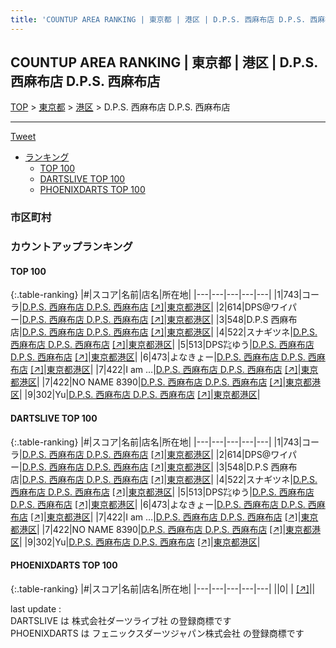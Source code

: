 ```yaml
---
title: 'COUNTUP AREA RANKING | 東京都 | 港区 | D.P.S. 西麻布店 D.P.S. 西麻布店'
---
```

## COUNTUP AREA RANKING | 東京都 | 港区 | D.P.S. 西麻布店 D.P.S. 西麻布店

[TOP](/darts/rank/) > [東京都](/darts/rank/東京都/) > [港区](/darts/rank/東京都/港区/) > D.P.S. 西麻布店 D.P.S. 西麻布店

___

<a href="https://twitter.com/share?ref_src=twsrc%5Etfw" data-text="COUNTUP AREA RANKING | 東京都港区D.P.S. 西麻布店 D.P.S. 西麻布店" class="twitter-share-button" data-hashtags="DARTSLIVE,PHOENIXDARTS,darts,ダーツ" data-show-count="false">Tweet</a>

* [ランキング](#カウントアップランキング)
    * [TOP 100](#top-100)
    * [DARTSLIVE TOP 100](#dartslive-top-100)
    * [PHOENIXDARTS TOP 100](#phoenixdarts-top-100)

### 市区町村

<ul>

</ul>

### カウントアップランキング

#### TOP 100



{:.table-ranking}
|#|スコア|名前|店名|所在地|
|---|---|---|---|---|
|1|743|<span class="rank-name-dl">コーラ</span>|<a href="/darts/rank/shops/a9fb51e0927507980d9b047a20a7ba1e.html">D.P.S. 西麻布店 D.P.S. 西麻布店</a> <a href="https://search.dartslive.com/jp/shop/a9fb51e0927507980d9b047a20a7ba1e">[↗]</a>|<a href="/darts/rank/東京都/港区">東京都港区</a>|
|2|614|<span class="rank-name-dl">DPS@ワイパー</span>|<a href="/darts/rank/shops/a9fb51e0927507980d9b047a20a7ba1e.html">D.P.S. 西麻布店 D.P.S. 西麻布店</a> <a href="https://search.dartslive.com/jp/shop/a9fb51e0927507980d9b047a20a7ba1e">[↗]</a>|<a href="/darts/rank/東京都/港区">東京都港区</a>|
|3|548|<span class="rank-name-dl">D.P.S 西麻布店</span>|<a href="/darts/rank/shops/a9fb51e0927507980d9b047a20a7ba1e.html">D.P.S. 西麻布店 D.P.S. 西麻布店</a> <a href="https://search.dartslive.com/jp/shop/a9fb51e0927507980d9b047a20a7ba1e">[↗]</a>|<a href="/darts/rank/東京都/港区">東京都港区</a>|
|4|522|<span class="rank-name-dl">スナギツネ</span>|<a href="/darts/rank/shops/a9fb51e0927507980d9b047a20a7ba1e.html">D.P.S. 西麻布店 D.P.S. 西麻布店</a> <a href="https://search.dartslive.com/jp/shop/a9fb51e0927507980d9b047a20a7ba1e">[↗]</a>|<a href="/darts/rank/東京都/港区">東京都港区</a>|
|5|513|<span class="rank-name-dl">DPS㌠ゆう</span>|<a href="/darts/rank/shops/a9fb51e0927507980d9b047a20a7ba1e.html">D.P.S. 西麻布店 D.P.S. 西麻布店</a> <a href="https://search.dartslive.com/jp/shop/a9fb51e0927507980d9b047a20a7ba1e">[↗]</a>|<a href="/darts/rank/東京都/港区">東京都港区</a>|
|6|473|<span class="rank-name-dl">よなきょー</span>|<a href="/darts/rank/shops/a9fb51e0927507980d9b047a20a7ba1e.html">D.P.S. 西麻布店 D.P.S. 西麻布店</a> <a href="https://search.dartslive.com/jp/shop/a9fb51e0927507980d9b047a20a7ba1e">[↗]</a>|<a href="/darts/rank/東京都/港区">東京都港区</a>|
|7|422|<span class="rank-name-dl">I am …</span>|<a href="/darts/rank/shops/a9fb51e0927507980d9b047a20a7ba1e.html">D.P.S. 西麻布店 D.P.S. 西麻布店</a> <a href="https://search.dartslive.com/jp/shop/a9fb51e0927507980d9b047a20a7ba1e">[↗]</a>|<a href="/darts/rank/東京都/港区">東京都港区</a>|
|7|422|<span class="rank-name-dl">NO NAME 8390</span>|<a href="/darts/rank/shops/a9fb51e0927507980d9b047a20a7ba1e.html">D.P.S. 西麻布店 D.P.S. 西麻布店</a> <a href="https://search.dartslive.com/jp/shop/a9fb51e0927507980d9b047a20a7ba1e">[↗]</a>|<a href="/darts/rank/東京都/港区">東京都港区</a>|
|9|302|<span class="rank-name-dl">Yu</span>|<a href="/darts/rank/shops/a9fb51e0927507980d9b047a20a7ba1e.html">D.P.S. 西麻布店 D.P.S. 西麻布店</a> <a href="https://search.dartslive.com/jp/shop/a9fb51e0927507980d9b047a20a7ba1e">[↗]</a>|<a href="/darts/rank/東京都/港区">東京都港区</a>|


#### DARTSLIVE TOP 100



{:.table-ranking}
|#|スコア|名前|店名|所在地|
|---|---|---|---|---|
|1|743|<span class="rank-name-dl">コーラ</span>|<a href="/darts/rank/shops/a9fb51e0927507980d9b047a20a7ba1e.html">D.P.S. 西麻布店 D.P.S. 西麻布店</a> <a href="https://search.dartslive.com/jp/shop/a9fb51e0927507980d9b047a20a7ba1e">[↗]</a>|<a href="/darts/rank/東京都/港区">東京都港区</a>|
|2|614|<span class="rank-name-dl">DPS@ワイパー</span>|<a href="/darts/rank/shops/a9fb51e0927507980d9b047a20a7ba1e.html">D.P.S. 西麻布店 D.P.S. 西麻布店</a> <a href="https://search.dartslive.com/jp/shop/a9fb51e0927507980d9b047a20a7ba1e">[↗]</a>|<a href="/darts/rank/東京都/港区">東京都港区</a>|
|3|548|<span class="rank-name-dl">D.P.S 西麻布店</span>|<a href="/darts/rank/shops/a9fb51e0927507980d9b047a20a7ba1e.html">D.P.S. 西麻布店 D.P.S. 西麻布店</a> <a href="https://search.dartslive.com/jp/shop/a9fb51e0927507980d9b047a20a7ba1e">[↗]</a>|<a href="/darts/rank/東京都/港区">東京都港区</a>|
|4|522|<span class="rank-name-dl">スナギツネ</span>|<a href="/darts/rank/shops/a9fb51e0927507980d9b047a20a7ba1e.html">D.P.S. 西麻布店 D.P.S. 西麻布店</a> <a href="https://search.dartslive.com/jp/shop/a9fb51e0927507980d9b047a20a7ba1e">[↗]</a>|<a href="/darts/rank/東京都/港区">東京都港区</a>|
|5|513|<span class="rank-name-dl">DPS㌠ゆう</span>|<a href="/darts/rank/shops/a9fb51e0927507980d9b047a20a7ba1e.html">D.P.S. 西麻布店 D.P.S. 西麻布店</a> <a href="https://search.dartslive.com/jp/shop/a9fb51e0927507980d9b047a20a7ba1e">[↗]</a>|<a href="/darts/rank/東京都/港区">東京都港区</a>|
|6|473|<span class="rank-name-dl">よなきょー</span>|<a href="/darts/rank/shops/a9fb51e0927507980d9b047a20a7ba1e.html">D.P.S. 西麻布店 D.P.S. 西麻布店</a> <a href="https://search.dartslive.com/jp/shop/a9fb51e0927507980d9b047a20a7ba1e">[↗]</a>|<a href="/darts/rank/東京都/港区">東京都港区</a>|
|7|422|<span class="rank-name-dl">I am …</span>|<a href="/darts/rank/shops/a9fb51e0927507980d9b047a20a7ba1e.html">D.P.S. 西麻布店 D.P.S. 西麻布店</a> <a href="https://search.dartslive.com/jp/shop/a9fb51e0927507980d9b047a20a7ba1e">[↗]</a>|<a href="/darts/rank/東京都/港区">東京都港区</a>|
|7|422|<span class="rank-name-dl">NO NAME 8390</span>|<a href="/darts/rank/shops/a9fb51e0927507980d9b047a20a7ba1e.html">D.P.S. 西麻布店 D.P.S. 西麻布店</a> <a href="https://search.dartslive.com/jp/shop/a9fb51e0927507980d9b047a20a7ba1e">[↗]</a>|<a href="/darts/rank/東京都/港区">東京都港区</a>|
|9|302|<span class="rank-name-dl">Yu</span>|<a href="/darts/rank/shops/a9fb51e0927507980d9b047a20a7ba1e.html">D.P.S. 西麻布店 D.P.S. 西麻布店</a> <a href="https://search.dartslive.com/jp/shop/a9fb51e0927507980d9b047a20a7ba1e">[↗]</a>|<a href="/darts/rank/東京都/港区">東京都港区</a>|


#### PHOENIXDARTS TOP 100



{:.table-ranking}
|#|スコア|名前|店名|所在地|
|---|---|---|---|---|
||0|<span class="rank-name-dl"> </span>|<a href="/darts/rank/shops/.html"></a> <a href="">[↗]</a>|<a href="/darts/rank//"></a>|


<div class="footer border-top border-gray-light mt-5 pt-3 text-right text-gray">
    last update : <span style="font-weight: italic" id="foot_last_modified"></span><br />
    DARTSLIVE は 株式会社ダーツライブ社 の登録商標です<br />
    PHOENIXDARTS は フェニックスダーツジャパン株式会社 の登録商標です<br />
</div>

<script src="https://cdnjs.cloudflare.com/ajax/libs/jquery.tablesorter/2.31.3/js/jquery.tablesorter.min.js" integrity="sha512-qzgd5cYSZcosqpzpn7zF2ZId8f/8CHmFKZ8j7mU4OUXTNRd5g+ZHBPsgKEwoqxCtdQvExE5LprwwPAgoicguNg==" crossorigin="anonymous" referrerpolicy="no-referrer"></script>
<link rel="stylesheet" href="https://cdnjs.cloudflare.com/ajax/libs/jquery.tablesorter/2.31.3/css/theme.default.min.css" integrity="sha512-wghhOJkjQX0Lh3NSWvNKeZ0ZpNn+SPVXX1Qyc9OCaogADktxrBiBdKGDoqVUOyhStvMBmJQ8ZdMHiR3wuEq8+w==" crossorigin="anonymous" referrerpolicy="no-referrer" />
<script>
$(function() {
    $(".table-ranking").tablesorter({sortList:[[0, 0]]});
    $("#foot_last_modified").text(formatDate(new Date(document.lastModified), 'yyyy-MM-dd HH:mm:ss'));
});
</script>

<script async src="https://platform.twitter.com/widgets.js" charset="utf-8"></script>